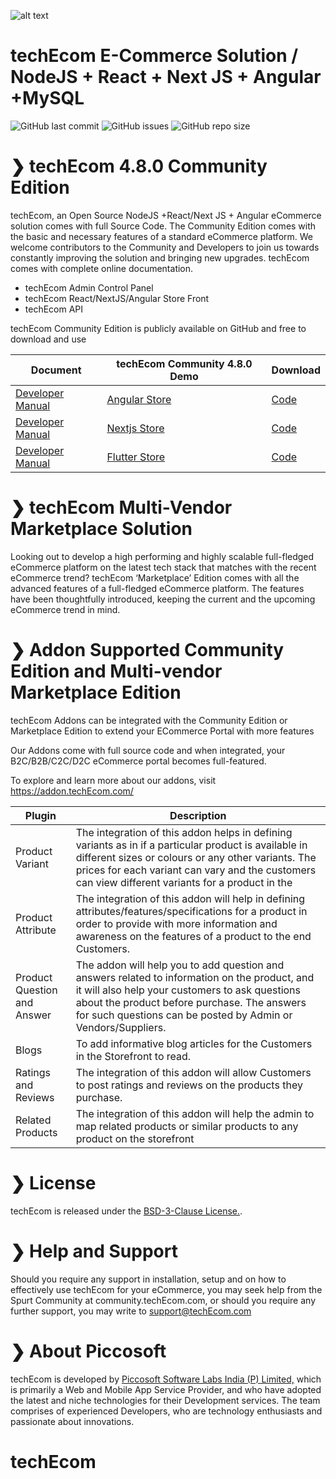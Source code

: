 ![alt text](/img/techEcom-b2c-b2b.png "techEcom Logo")

# techEcom E-Commerce Solution / NodeJS + React + Next JS + Angular +MySQL 

![GitHub last commit](https://img.shields.io/github/last-commit/techEcom/techEcom)
![GitHub issues](https://img.shields.io/github/issues/techEcom/techEcom)
![GitHub repo size](https://img.shields.io/github/repo-size/techEcom/techEcom?color=orange)

#  ❯ techEcom 4.8.0 Community Edition

techEcom, an Open Source NodeJS +React/Next JS + Angular eCommerce solution comes with full Source Code. The Community Edition comes with the basic and necessary features of a standard eCommerce platform. We welcome contributors to the Community and Developers to join us towards constantly improving the solution and bringing new upgrades. techEcom comes with complete online documentation.

*	techEcom Admin Control Panel
*	techEcom React/NextJS/Angular Store Front
*	techEcom API 

techEcom Community Edition is publicly available on GitHub and free to download and use

| Document | techEcom Community 4.8.0 Demo | Download |
| ------ | ------ | ------ |
| [Developer Manual](https://www.techEcom.dev/getting-started/development-and-setup/store-front-setup/angular-store-front#initial-setup)| [Angular Store](https://www.spurtcart.com) | [Code ](https://addon.techEcom.com/details/angular-storefront-community)
| [Developer Manual](https://www.techEcom.dev/frontend-deployment-setup/store-front-setup/react-store-front)| [Nextjs Store](https://www.spurtcart.com) | [Code ](https://addon.techEcom.com/details/react-storefront-community)
| [Developer Manual](https://www.techEcom.dev/frontend-deployment-setup/store-front-setup/flutter-store-front)| [Flutter Store](https://www.spurtcart.com) | [Code ](https://addon.techEcom.com/details/flutter-storefront-community)






#  ❯ techEcom Multi-Vendor Marketplace Solution

Looking out to develop a high performing and highly scalable full-fledged eCommerce platform on the latest tech stack that matches with the recent eCommerce trend? techEcom ‘Marketplace’ Edition comes with all the advanced features of a full-fledged eCommerce platform. The features have been thoughtfully introduced, keeping the current and the upcoming eCommerce trend in mind.




# ❯ Addon Supported Community Edition and Multi-vendor Marketplace Edition

techEcom Addons can be integrated with the Community Edition or Marketplace Edition to extend your ECommerce Portal with more features

Our Addons come with full source code and when integrated, your B2C/B2B/C2C/D2C eCommerce portal becomes full-featured.

To explore and learn more about our addons, visit https://addon.techEcom.com/

| Plugin | Description |
| ------ | ------ |
| Product Variant  | The integration of this addon helps in defining variants as in if a particular product is available in different sizes or colours or any other variants. The prices for each variant can vary and the customers can view different variants for a product in the  |
| Product Attribute  | The integration of this addon will help in defining attributes/features/specifications for a product in order to provide with more information and awareness on the features of a product to the end Customers. |
| Product Question and Answer  | The addon will help you to add question and answers related to information on the product, and it will also help your customers to ask questions about the product before purchase. The answers for such questions can be posted by Admin or Vendors/Suppliers. |
| Blogs  | To add informative blog articles for the Customers in the Storefront to read. |
| Ratings and Reviews  | The integration of this addon will allow Customers to post ratings and reviews on the products they purchase. |
| Related Products  | The integration of this addon will help the admin to map related products or similar products to any product on the storefront |







# ❯ License

techEcom is released under the [BSD-3-Clause License.](https://github.com/techEcom/techEcom/blob/master/LICENSE).

# ❯ Help and Support

Should you require any support in installation, setup and on how to effectively use techEcom for your eCommerce, you may seek help from the Spurt Community at community.techEcom.com, or should you require any further support, you may write to support@techEcom.com

# ❯ About Piccosoft
techEcom is developed by [Piccosoft Software Labs India (P) Limited,](http://www.piccosoft.com) which is primarily a Web and Mobile App Service Provider, and who have adopted the latest and niche technologies for their Development services. The team comprises of experienced Developers, who are technology enthusiasts and passionate about innovations.


# techEcom
